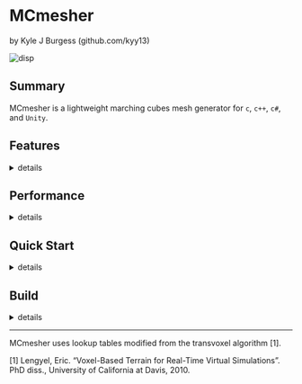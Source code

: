 # MCmesher
by Kyle J Burgess (github.com/kyy13)


![disp](https://user-images.githubusercontent.com/58697284/154577110-bcabfc84-7365-446f-804d-63e563f7a53b.png)

## Summary

MCmesher is a lightweight marching cubes mesh generator for `c`, `c++`, `c#`, and `Unity`.

## Features

<details>
<summary>
details
</summary>

#### Mesh Generation
- Generate 3D Marching Cubes meshes from a 3D scalar field and custom ISO level.
- Produces mesh indices, vertices, and normal vector data
- Choose between face normal vectors, and vertex normal vectors.

#### Algorithms
- Trace rays through a scalar field and detect virtual mesh collision
</details>

## Performance

<details>
<summary>
details
</summary>

#### Notes
- MCmesher is designed to produce indexed marching cubes meshes with minimal vertices.
- Meshes generated with face normals tend to be much larger due to the inability to index vertices that share the same position, because they have different normal vectors.
- Mesh generation functions have `O(X*Y*Z)` time complexity where *X*, *Y*, and *Z* refer to the dimensions of the scalar field used to produce the mesh.
- Meshes with face normals have `O(1)` memory usage complexity
- Meshes with vertex normals have `O(X*Y)` memory usage complexity.

</details>

## Quick Start

<details>
<summary>
details
</summary>

#### Unity Steps
1. Download the latest release from the releases page.
2. Drop the DLL into the your *Assets* folder
3. Drop the MCmesher.cs wrapper file into your *Assets* folder.

</details>

## Build

<details>
<summary>
details
</summary>

#### Notes
* There are precompiled binaries available on the *releases* page.
* See the build scripts in the *scripts* folder for examples on how to build with cmake.<br>The scripts are setup to target `mingw-w64` for `64-bit windows`.

#### Requirements
1. A working `c++17` (or higher) compiler.
2. `CMake` version 3.7 or higher

#### Steps
1. Run cmake with DCMAKE_BUILD_TYPE=Release to generate the build files
2. Run make to compile

</details>

---

MCmesher uses lookup tables modified from the transvoxel algorithm [1].

[1] Lengyel, Eric. “Voxel-Based Terrain for Real-Time Virtual Simulations”. PhD diss., University of California at Davis, 2010.
